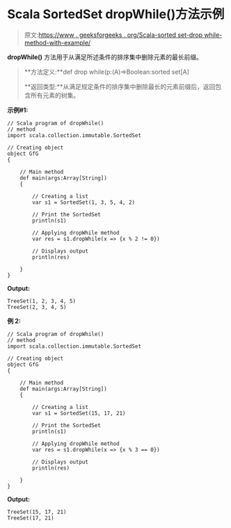 # Scala SortedSet dropWhile()方法示例

> 原文:[https://www . geeksforgeeks . org/Scala-sorted set-drop while-method-with-example/](https://www.geeksforgeeks.org/scala-sortedset-dropwhile-method-with-example/)

**dropWhile()** 方法用于从满足所述条件的排序集中删除元素的最长前缀。

> **方法定义:**def drop while(p:(A)=>Boolean:sorted set[A]
> 
> **返回类型:**从满足规定条件的排序集中删除最长的元素前缀后，返回包含所有元素的树集。

**示例#1:**

```
// Scala program of dropWhile() 
// method 
import scala.collection.immutable.SortedSet 

// Creating object 
object GfG 
{ 

    // Main method 
    def main(args:Array[String]) 
    { 

        // Creating a list 
        var s1 = SortedSet(1, 3, 5, 4, 2) 

        // Print the SortedSet
        println(s1)

        // Applying dropWhile method 
        var res = s1.dropWhile(x => {x % 2 != 0}) 

        // Displays output 
        println(res) 

    } 
} 
```

**Output:**

```
TreeSet(1, 2, 3, 4, 5)
TreeSet(2, 3, 4, 5)

```

**例 2:**

```
// Scala program of dropWhile() 
// method 
import scala.collection.immutable.SortedSet 

// Creating object 
object GfG 
{ 

    // Main method 
    def main(args:Array[String]) 
    { 

        // Creating a list 
        var s1 = SortedSet(15, 17, 21) 

        // Print the SortedSet
        println(s1)

        // Applying dropWhile method 
        var res = s1.dropWhile(x => {x % 3 == 0}) 

        // Displays output 
        println(res) 

    } 
} 
```

**Output:**

```
TreeSet(15, 17, 21)
TreeSet(17, 21)

```